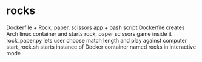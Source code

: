 # rocks
Dockerfile + Rock, paper, scissors app + bash script 
Dockerfile creates Arch linux container and starts rock, paper scissors game inside it
rock_paper.py lets user choose match length and play against computer
start_rock.sh starts instance of Docker container named rocks in interactive mode
